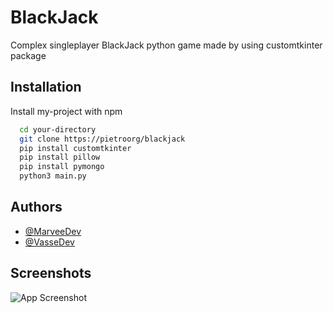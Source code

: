 
# BlackJack

Complex singleplayer BlackJack python game made by using customtkinter package


## Installation

Install my-project with npm

```bash
  cd your-directory
  git clone https://pietroorg/blackjack
  pip install customtkinter
  pip install pillow
  pip install pymongo
  python3 main.py
```
    
## Authors

- [@MarveeDev](https://www.github.com/MarveeDev)
- [@VasseDev](https://www.github.com/VasseDev)



## Screenshots

![App Screenshot](https://i.imgur.com/8OA1Yex.png)

